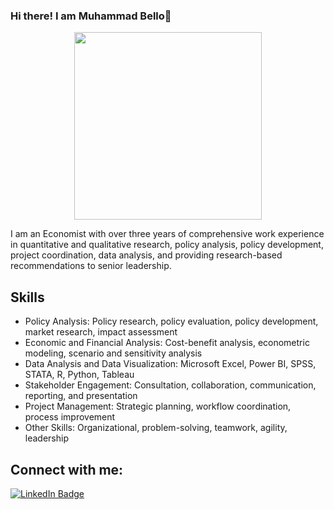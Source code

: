 ### Hi there! I am Muhammad Bello👋

<div align="center">
  <img src="https://www.cdc.gov/polaris/media/images/2024/09/policywheel-2@2x.png" width="300" height="300"/>
</div>      

I am an Economist with over three years of comprehensive work experience in quantitative and qualitative research, policy analysis, policy development, project coordination, data analysis, and providing research-based recommendations to senior leadership. 

## Skills
- Policy Analysis: Policy research, policy evaluation, policy development, market research, impact assessment
- Economic and Financial Analysis: Cost-benefit analysis, econometric modeling, scenario and sensitivity analysis
- Data Analysis and Data Visualization: Microsoft Excel, Power BI, SPSS, STATA, R, Python, Tableau
- Stakeholder Engagement: Consultation, collaboration, communication, reporting, and presentation
- Project Management: Strategic planning, workflow coordination, process improvement
- Other Skills: Organizational, problem-solving, teamwork, agility, leadership

## Connect with me:
<div id="badges">
  <a href=https://www.linkedin.com/in/muhammad-adeiza-bello-15031916a/>
    <img src="https://img.shields.io/badge/LinkedIn-blue?style=for-the-badge&logo=linkedin&logoColor=white" alt="LinkedIn Badge"/>

